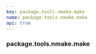 ```yaml
---
key: package.tools.nmake.make
name: package.tools.nmake.make
api: true
---
```


### package.tools.nmake.make

